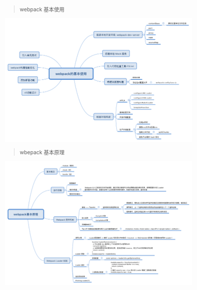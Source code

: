 > webpack 基本使用

![webpack 基本使用](../imgs/webpackUse.png)

> wbepack 基本原理

![webpack 基本原理](../imgs/webpackPrinciple.png)
